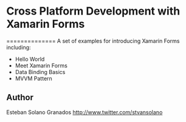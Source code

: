 # Cross Platform Development with Xamarin Forms
==============
A set of examples for introducing Xamarin Forms including:

- Hello World
- Meet Xamarin Forms
- Data Binding Basics
- MVVM Pattern


Author
------

Esteban Solano Granados
http://www.twitter.com/stvansolano
